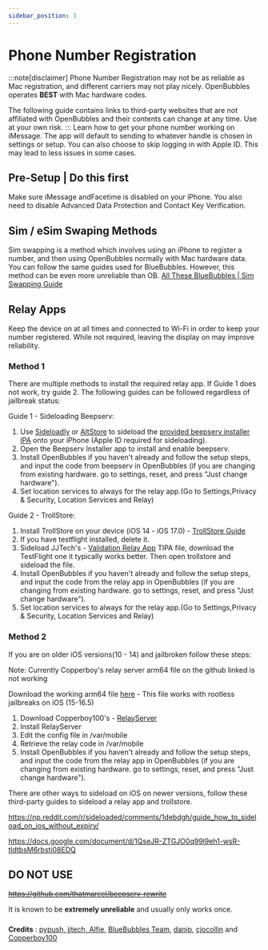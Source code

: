 ```yaml
---
sidebar_position: 3
---
```

# Phone Number Registration
:::note[disclaimer]
Phone Number Registration may not be as reliable as Mac registration, and different carriers may not play nicely. OpenBubbles operates **BEST** with Mac hardware codes.

The following guide contains links to third-party websites that are not affiliated with OpenBubbles and their contents can change at any time. Use at your own risk.
:::
Learn how to get your phone number working on iMessage. The app will default to sending to whatever handle is chosen in settings or setup. 
You can also choose to skip logging in with Apple ID. This may lead to less issues in some cases.

## Pre-Setup | Do this first
Make sure iMessage andFacetime is disabled on your iPhone. You also need to disable Advanced Data Protection and Contact Key Verification.

## Sim / eSim Swaping Methods

Sim swapping is a method which involves using an iPhone to register a number, and then using OpenBubbles normally with Mac hardware data. You can follow the same guides used for BlueBubbles. However, this method can be even more unreliable than OB.
[All These BlueBubbles | Sim Swapping Guide](https://guide.atbluebubbles.com/ )

## Relay Apps
Keep the device on at all times and connected to Wi-Fi in order to keep your number registered. 
While not required, leaving the display on may improve reliability.

### Method 1
There are multiple methods to install the required relay app. 
If Guide 1 does not work, try guide 2.
The following guides can be followed regardless of jailbreak status: 

Guide 1 - Sideloading Beepserv:
1. Use [Sideloadly](https://sideloadly.io/) or [AltStore](https://altstore.io/) to sideload the [provided beepserv installer IPA](https://joshuafhiggins.github.io/beepserv_installer_v0.1.ipa) onto your iPhone (Apple ID required for sideloading).
2. Open the Beepserv Installer app to install and enable beepserv.
3. Install OpenBubbles if you haven't already and follow the setup steps, and input the code from beepserv in OpenBubbles (if you are changing from existing hardware. go to settings, reset, and press "Just change hardware").
4. Set location services to always for the relay app.(Go to Settings,Privacy & Security, Location Services and Relay)
 
Guide 2 - TrollStore:

1. Install TrollStore on your device (iOS 14 - iOS 17.0) - [TrollStore Guide](https://ios.cfw.guide/installing-trollstore/)
2. If you have testflight installed, delete it.
3. Sideload JJTech's - [Validation Relay App](https://github.com/JJTech0130/ValidationRelay/releases) TIPA file, download the TestFlight one it typically works better. Then open trollstore and sideload the file.
4. Install OpenBubbles if you haven't already and follow the setup steps, and input the code from the relay app in OpenBubbles (if you are changing from existing hardware. go to settings, reset, and press "Just change hardware").
5. Set location services to always for the relay app.(Go to Settings,Privacy & Security, Location Services and Relay) 

### Method 2

If you are on older iOS versions(10 - 14) and jailbroken follow these steps: 

Note: Currently Copperboy's relay server arm64 file on the github linked is not working

Download the working arm64 file [here](/files/dev.copper.relayserver_0.0.1-8+debug_iphoneos-arm64.deb) - This file works with rootless jailbreaks on iOS (15-16.5)
1. Download Copperboy100's - [RelayServer](https://github.com/OpenBubbles/relayserver/releases)
2. Install RelayServer 
3. Edit the config file in /var/mobile
4. Retrieve the relay code in /var/mobile
5. Install OpenBubbles if you haven't already and follow the setup steps, and input the code from the relay app in OpenBubbles (if you are changing from existing hardware. go to settings, reset, and press "Just change hardware").

There are other ways to sideload on iOS on newer versions, follow these third-party guides to sideload a relay app and trollstore.

https://np.reddit.com/r/sideloaded/comments/1debdgh/guide_how_to_sideload_on_ios_without_expiry/

https://docs.google.com/document/d/1QseJR-ZTGJO0q99l9eh1-wsR-tldtbsM6rbsti08EDQ

## DO NOT USE
~~https://github.com/thatmarcel/beepserv-rewrite~~

It is known to be **extremely unreliable** and usually only works once.

###
**Credits** : [pypush, jjtech, Alfie,](https://discord.com/channels/1130633272595066880/1135636248019615874/1231003645529817139) [BlueBubbles Team](https://github.com/orgs/BlueBubblesApp/people), [danip](https://discord.com/channels/1130633272595066880/1135636248019615874/1231003645529817139), [cjocollin](https://www.reddit.com/r/BlueBubbles/comments/1938ock/stop_using_old_methods_heres_a_new_one/) and [Copperboy100](https://github.com/TaeHagen)
###
